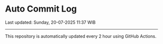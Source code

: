 # Auto Commit Log

Last updated: Sunday, 20-07-2025 11:37 WIB

---

This repository is automatically updated every 2 hour using GitHub Actions.
